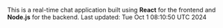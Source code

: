 This is a real-time chat application built using **React** for the frontend and **Node.js** for the backend.
Last updated: Tue Oct  1 08:10:50 UTC 2024
